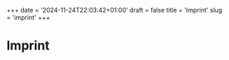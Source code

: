 +++
date = '2024-11-24T22:03:42+01:00'
draft = false
title = 'Imprint'
slug = 'imprint'
+++
# Imprint